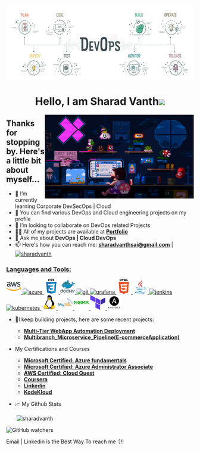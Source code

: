 
<a href="https://surajnemaliga7.wixsite.com/sharadvanth">
  <img src="https://raw.githubusercontent.com/Sharadvanth/Sharadvanth/main/!D.webp" alt="MasterHead" width="1000" height="200">
</a>
<h1 align="center">Hello, I am Sharad Vanth<img src="https://media.giphy.com/media/hvRJCLFzcasrR4ia7z/giphy.gif" width="25px"></h1>

<img align="right" alt="Coding" width="400" src="https://github.com/Sharadvanth/Sharadvanth/blob/main/!2.gif">

## Thanks for stopping by. Here's a little bit about myself...

- 🌱 I’m currently learning Corporate DevSecOps | Cloud 
- 🤘 You can find various DevOps and Cloud engineering projects on my profile
- 👯 I’m looking to collaborate on DevOps related Projects
- 👨‍💻 All of my projects are available at **[Portfolio](sharadvanth.github.io)**
- 💬 Ask me about **DevOps | Cloud DevOps**
- 📫 Here's how you can reach me:  **sharadvanthsai@gmail.com** |   <a href="https://linkedin.com/in/sharad-vanth" target="blank"><img align="center" src="https://raw.githubusercontent.com/rahuldkjain/github-profile-readme-generator/master/src/images/icons/Social/linked-in-alt.svg" alt="sharadvanth" height="20" width="30" />


<h3 align="left">Languages and Tools:</h3>
<p align="left"> <a href="https://aws.amazon.com" target="_blank" rel="noreferrer"> <img src="https://raw.githubusercontent.com/devicons/devicon/master/icons/amazonwebservices/amazonwebservices-original-wordmark.svg" alt="aws" width="40" height="40"/> </a> <a href="https://azure.microsoft.com/en-in/" target="_blank" rel="noreferrer"> <img src="https://www.vectorlogo.zone/logos/microsoft_azure/microsoft_azure-icon.svg" alt="azure" width="40" height="40"/> </a>  <a href="https://www.w3schools.com/css/" target="_blank" rel="noreferrer"> <img src="https://raw.githubusercontent.com/devicons/devicon/master/icons/css3/css3-original-wordmark.svg" alt="css3" width="40" height="40"/> </a> <a href="https://www.docker.com/" target="_blank" rel="noreferrer"> <img src="https://raw.githubusercontent.com/devicons/devicon/master/icons/docker/docker-original-wordmark.svg" alt="docker" width="40" height="40"/> </a>  <a href="https://git-scm.com/" target="_blank" rel="noreferrer"> <img src="https://www.vectorlogo.zone/logos/git-scm/git-scm-icon.svg" alt="git" width="40" height="40"/> </a> <a href="https://grafana.com" target="_blank" rel="noreferrer"> <img src="https://www.vectorlogo.zone/logos/grafana/grafana-icon.svg" alt="grafana" width="40" height="40"/> </a> <a href="https://www.w3.org/html/" target="_blank" rel="noreferrer"> <img src="https://raw.githubusercontent.com/devicons/devicon/master/icons/html5/html5-original-wordmark.svg" alt="html5" width="40" height="40"/> </a> <a href="https://www.java.com" target="_blank" rel="noreferrer"> <img src="https://raw.githubusercontent.com/devicons/devicon/master/icons/java/java-original.svg" alt="java" width="40" height="40"/> </a> <a href="https://www.jenkins.io" target="_blank" rel="noreferrer"> <img src="https://www.vectorlogo.zone/logos/jenkins/jenkins-icon.svg" alt="jenkins" width="40" height="40"/> </a> <a href="https://kubernetes.io" target="_blank" rel="noreferrer"> <img src="https://www.vectorlogo.zone/logos/kubernetes/kubernetes-icon.svg" alt="kubernetes" width="40" height="40"/> </a> <a href="https://www.linux.org/" target="_blank" rel="noreferrer"> <img src="https://raw.githubusercontent.com/devicons/devicon/master/icons/linux/linux-original.svg" alt="linux" width="40" height="40"/> </a> <a href="https://www.mysql.com/" target="_blank" rel="noreferrer"> <img src="https://raw.githubusercontent.com/devicons/devicon/master/icons/mysql/mysql-original-wordmark.svg" alt="mysql" width="40" height="40"/> </a> <a href="https://www.nginx.com" target="_blank" rel="noreferrer"> <img src="https://raw.githubusercontent.com/devicons/devicon/master/icons/nginx/nginx-original.svg" alt="nginx" width="40" height="40"/> </a>  <a href="https://www.Terraform.com" target="_blank" rel="noreferrer"> <img src="https://github.com/Sharadvanth/Sharadvanth/blob/main/!T.png" alt="Terraform" width="40" height="40"/> </a>  <a href="https://www.Ansible.com" target="_blank" rel="noreferrer"> <img src="https://github.com/Sharadvanth/Sharadvanth/blob/main/!A.png" alt="Ansible" width="40" height="40"/> </a>  </p>

- 🤘I keep building projects, here are some recent projects:
  - **[Multi-Tier WebApp Automation Deployment](https://github.com/Sharadvanth/FullStack-WebApp-DevOps)**
  - **[Multibranch_Microservice_Pipeline(E-commerceApplication)]( https://github.com/Sharadvanth/MultibranchPipeline.git)**


- My Certifications and Courses
  - **[Microsoft Certified: Azure fundamentals](https://github.com/Sharadvanth/Certifications/blob/main/Azure/Az900.pdf)**
  - **[Microsoft Certified: Azure Administrator Associate](https://www.credly.com/badges/1cbcbb36-b66e-468d-850c-8a36864d574b/public_url)**
  - **[AWS Certified: Cloud Quest](https://www.credly.com/badges/3d308409-fe9b-4fda-9a06-bb13d130c693/public_url)**
  - **[Coursera](https://github.com/Sharadvanth/Certifications/blob/main/Python.pdf)**
  - **[Linkedin](https://github.com/Sharadvanth/Certifications/tree/main/LinkedinLearnings)**
  - **[KodeKloud](https://github.com/Sharadvanth/Certifications/tree/main/Kodekloud)**


- 📈 My Github Stats
  <p>&nbsp;<img align="center" src="https://github-readme-stats.vercel.app/api?username=sharadvanth&show_icons=true&locale=en" alt="sharadvanth" /></p>

  
![GitHub watchers](https://img.shields.io/github/watchers/sharadvanth/sharadvanth?style=flat-square&logo=github&logoColor=Yellow&label=GitHub&labelColor=Blue&color=White)


Email | Linkedin is the Best Way To reach me :)!!

